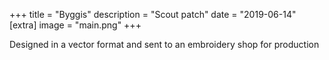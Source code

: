 +++
title = "Byggis"
description = "Scout patch"
date = "2019-06-14"
[extra]
image = "main.png"
+++

Designed in a vector format and sent to an embroidery shop for production
